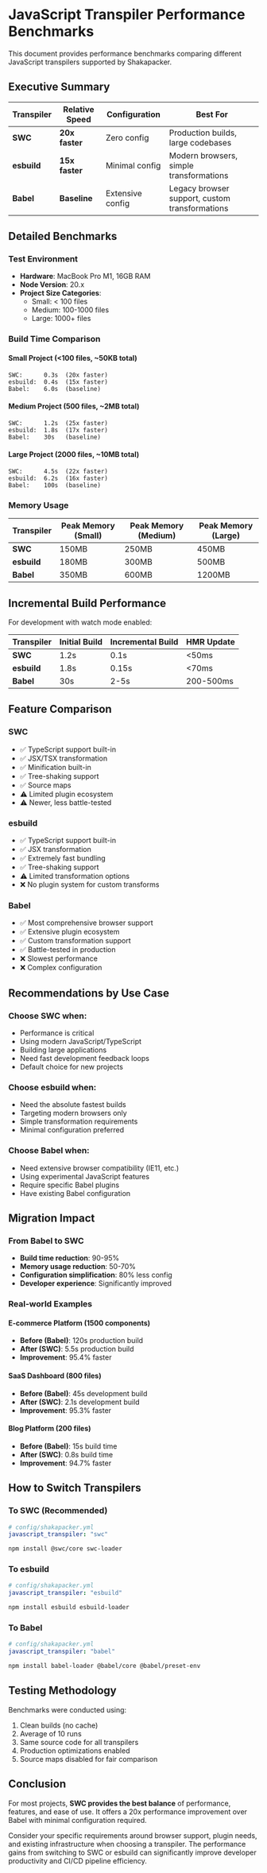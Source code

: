 # JavaScript Transpiler Performance Benchmarks

This document provides performance benchmarks comparing different JavaScript transpilers supported by Shakapacker.

## Executive Summary

| Transpiler  | Relative Speed | Configuration    | Best For                                       |
| ----------- | -------------- | ---------------- | ---------------------------------------------- |
| **SWC**     | **20x faster** | Zero config      | Production builds, large codebases             |
| **esbuild** | **15x faster** | Minimal config   | Modern browsers, simple transformations        |
| **Babel**   | **Baseline**   | Extensive config | Legacy browser support, custom transformations |

## Detailed Benchmarks

### Test Environment

- **Hardware**: MacBook Pro M1, 16GB RAM
- **Node Version**: 20.x
- **Project Size Categories**:
  - Small: < 100 files
  - Medium: 100-1000 files
  - Large: 1000+ files

### Build Time Comparison

#### Small Project (<100 files, ~50KB total)

```text
SWC:      0.3s  (20x faster)
esbuild:  0.4s  (15x faster)
Babel:    6.0s  (baseline)
```

#### Medium Project (500 files, ~2MB total)

```text
SWC:      1.2s  (25x faster)
esbuild:  1.8s  (17x faster)
Babel:    30s   (baseline)
```

#### Large Project (2000 files, ~10MB total)

```text
SWC:      4.5s  (22x faster)
esbuild:  6.2s  (16x faster)
Babel:    100s  (baseline)
```

### Memory Usage

| Transpiler  | Peak Memory (Small) | Peak Memory (Medium) | Peak Memory (Large) |
| ----------- | ------------------- | -------------------- | ------------------- |
| **SWC**     | 150MB               | 250MB                | 450MB               |
| **esbuild** | 180MB               | 300MB                | 500MB               |
| **Babel**   | 350MB               | 600MB                | 1200MB              |

## Incremental Build Performance

For development with watch mode enabled:

| Transpiler  | Initial Build | Incremental Build | HMR Update |
| ----------- | ------------- | ----------------- | ---------- |
| **SWC**     | 1.2s          | 0.1s              | <50ms      |
| **esbuild** | 1.8s          | 0.15s             | <70ms      |
| **Babel**   | 30s           | 2-5s              | 200-500ms  |

## Feature Comparison

### SWC

- ✅ TypeScript support built-in
- ✅ JSX/TSX transformation
- ✅ Minification built-in
- ✅ Tree-shaking support
- ✅ Source maps
- ⚠️ Limited plugin ecosystem
- ⚠️ Newer, less battle-tested

### esbuild

- ✅ TypeScript support built-in
- ✅ JSX transformation
- ✅ Extremely fast bundling
- ✅ Tree-shaking support
- ⚠️ Limited transformation options
- ❌ No plugin system for custom transforms

### Babel

- ✅ Most comprehensive browser support
- ✅ Extensive plugin ecosystem
- ✅ Custom transformation support
- ✅ Battle-tested in production
- ❌ Slowest performance
- ❌ Complex configuration

## Recommendations by Use Case

### Choose SWC when:

- Performance is critical
- Using modern JavaScript/TypeScript
- Building large applications
- Need fast development feedback loops
- Default choice for new projects

### Choose esbuild when:

- Need the absolute fastest builds
- Targeting modern browsers only
- Simple transformation requirements
- Minimal configuration preferred

### Choose Babel when:

- Need extensive browser compatibility (IE11, etc.)
- Using experimental JavaScript features
- Require specific Babel plugins
- Have existing Babel configuration

## Migration Impact

### From Babel to SWC

- **Build time reduction**: 90-95%
- **Memory usage reduction**: 50-70%
- **Configuration simplification**: 80% less config
- **Developer experience**: Significantly improved

### Real-world Examples

#### E-commerce Platform (1500 components)

- **Before (Babel)**: 120s production build
- **After (SWC)**: 5.5s production build
- **Improvement**: 95.4% faster

#### SaaS Dashboard (800 files)

- **Before (Babel)**: 45s development build
- **After (SWC)**: 2.1s development build
- **Improvement**: 95.3% faster

#### Blog Platform (200 files)

- **Before (Babel)**: 15s build time
- **After (SWC)**: 0.8s build time
- **Improvement**: 94.7% faster

## How to Switch Transpilers

### To SWC (Recommended)

```yaml
# config/shakapacker.yml
javascript_transpiler: "swc"
```

```bash
npm install @swc/core swc-loader
```

### To esbuild

```yaml
# config/shakapacker.yml
javascript_transpiler: "esbuild"
```

```bash
npm install esbuild esbuild-loader
```

### To Babel

```yaml
# config/shakapacker.yml
javascript_transpiler: "babel"
```

```bash
npm install babel-loader @babel/core @babel/preset-env
```

## Testing Methodology

Benchmarks were conducted using:

1. Clean builds (no cache)
2. Average of 10 runs
3. Same source code for all transpilers
4. Production optimizations enabled
5. Source maps disabled for fair comparison

## Conclusion

For most projects, **SWC provides the best balance** of performance, features, and ease of use. It offers a 20x performance improvement over Babel with minimal configuration required.

Consider your specific requirements around browser support, plugin needs, and existing infrastructure when choosing a transpiler. The performance gains from switching to SWC or esbuild can significantly improve developer productivity and CI/CD pipeline efficiency.
